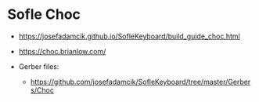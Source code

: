 # Sofle Choc

- https://josefadamcik.github.io/SofleKeyboard/build_guide_choc.html
- https://choc.brianlow.com/

- Gerber files:
  - https://github.com/josefadamcik/SofleKeyboard/tree/master/Gerbers/Choc
